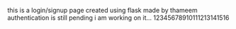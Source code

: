this is a login/signup page created using flask made by thameem
authentication is still pending i am working on it...
12345678910111213141516